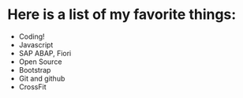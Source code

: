 # Here is a list of my favorite things:

- Coding!
- Javascript
- SAP ABAP, Fiori
- Open Source
- Bootstrap
- Git and github
- CrossFit


